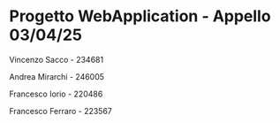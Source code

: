 # Progetto WebApplication - Appello 03/04/25

Vincenzo Sacco - 234681

Andrea Mirarchi - 246005

Francesco Iorio - 220486

Francesco Ferraro - 223567
